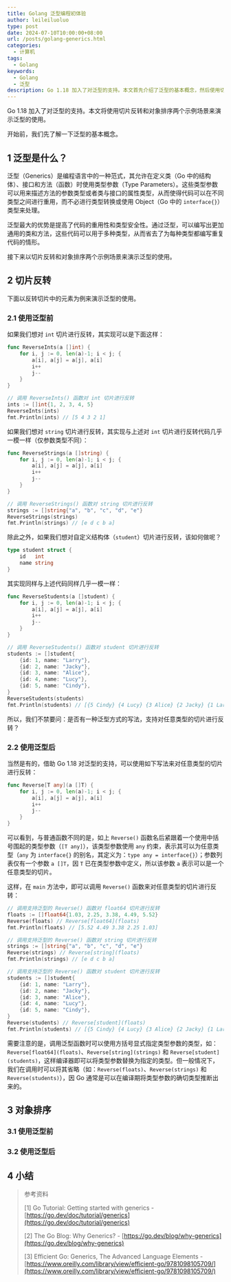 ```yaml
---
title: Golang 泛型编程初体验
author: leileiluoluo
type: post
date: 2024-07-10T10:00:00+08:00
url: /posts/golang-generics.html
categories:
  - 计算机
tags:
  - Golang
keywords:
  - Golang
  - 泛型
description: Go 1.18 加入了对泛型的支持。本文首先介绍了泛型的基本概念，然后使用切片反转和对象排序两个示例演示了泛型的使用。
---
```


Go 1.18 加入了对泛型的支持。本文将使用切片反转和对象排序两个示例场景来演示泛型的使用。

开始前，我们先了解一下泛型的基本概念。

## 1 泛型是什么？

泛型（Generics）是编程语言中的一种范式，其允许在定义类（Go 中的结构体）、接口和方法（函数）时使用类型参数（Type Parameters）。这些类型参数可以用来描述方法的参数类型或者类与接口的属性类型，从而使得代码可以在不同类型之间进行重用，而不必进行类型转换或使用 Object（Go 中的 `interface{}`）类型来处理。

泛型最大的优势是提高了代码的重用性和类型安全性。通过泛型，可以编写出更加通用的类和方法，这些代码可以用于多种类型，从而省去了为每种类型都编写重复代码的情形。

接下来以切片反转和对象排序两个示例场景来演示泛型的使用。

## 2 切片反转

下面以反转切片中的元素为例来演示泛型的使用。

### 2.1 使用泛型前

如果我们想对 `int` 切片进行反转，其实现可以是下面这样：

```go
func ReverseInts(a []int) {
    for i, j := 0, len(a)-1; i < j; {
        a[i], a[j] = a[j], a[i]
        i++
        j--
    }
}
```

```go
// 调用 ReverseInts() 函数对 int 切片进行反转
ints := []int{1, 2, 3, 4, 5}
ReverseInts(ints)
fmt.Println(ints) // [5 4 3 2 1]
```

如果我们想对 `string` 切片进行反转，其实现与上述对 `int` 切片进行反转代码几乎一模一样（仅参数类型不同）：

```go
func ReverseStrings(a []string) {
    for i, j := 0, len(a)-1; i < j; {
        a[i], a[j] = a[j], a[i]
        i++
        j--
    }
}
```

```go
// 调用 ReverseStrings() 函数对 string 切片进行反转
strings := []string{"a", "b", "c", "d", "e"}
ReverseStrings(strings)
fmt.Println(strings) // [e d c b a]
```

除此之外，如果我们想对自定义结构体（`student`）切片进行反转，该如何做呢？

```go
type student struct {
    id   int
    name string
}
```

其实现同样与上述代码同样几乎一模一样：

```go
func ReverseStudents(a []student) {
    for i, j := 0, len(a)-1; i < j; {
        a[i], a[j] = a[j], a[i]
        i++
        j--
    }
}
```

```go
// 调用 ReverseStudents() 函数对 student 切片进行反转
students := []student{
    {id: 1, name: "Larry"},
    {id: 2, name: "Jacky"},
    {id: 3, name: "Alice"},
    {id: 4, name: "Lucy"},
    {id: 5, name: "Cindy"},
}
ReverseStudents(students)
fmt.Println(students) // [{5 Cindy} {4 Lucy} {3 Alice} {2 Jacky} {1 Larry}]
```

所以，我们不禁要问：是否有一种泛型方式的写法，支持对任意类型的切片进行反转？

### 2.2 使用泛型后

当然是有的，借助 Go 1.18 对泛型的支持，可以使用如下写法来对任意类型的切片进行反转：

```go
func Reverse[T any](a []T) {
    for i, j := 0, len(a)-1; i < j; {
        a[i], a[j] = a[j], a[i]
        i++
        j--
    }
}
```

可以看到，与普通函数不同的是，如上 `Reverse()` 函数名后紧跟着一个使用中括号围起的类型参数（`[T any]`），该类型参数使用 `any` 约束，表示其可以为任意类型（`any` 为 `interface{}` 的别名，其定义为：`type any = interface{}`）；参数列表仅有一个参数 `a []T`，因 `T` 已在类型参数中定义，所以该参数 `a` 表示可以是一个任意类型的切片。

这样，在 `main` 方法中，即可以调用 `Reverse()` 函数来对任意类型的切片进行反转：

```go
// 调用支持泛型的 Reverse() 函数对 float64 切片进行反转
floats := []float64{1.03, 2.25, 3.38, 4.49, 5.52}
Reverse(floats) // Reverse[float64](floats)
fmt.Println(floats) // [5.52 4.49 3.38 2.25 1.03]

// 调用支持泛型的 Reverse() 函数对 string 切片进行反转
strings := []string{"a", "b", "c", "d", "e"}
Reverse(strings) // Reverse[string](floats)
fmt.Println(strings) // [e d c b a]

// 调用支持泛型的 Reverse() 函数对 student 切片进行反转
students := []student{
    {id: 1, name: "Larry"},
    {id: 2, name: "Jacky"},
    {id: 3, name: "Alice"},
    {id: 4, name: "Lucy"},
    {id: 5, name: "Cindy"},
}
Reverse(students) // Reverse[student](floats)
fmt.Println(students) // [{5 Cindy} {4 Lucy} {3 Alice} {2 Jacky} {1 Larry}]
```

需要注意的是，调用泛型函数时可以使用方括号显式指定类型参数的类型，如：`Reverse[float64](floats)`、`Reverse[string](strings)` 和 `Reverse[student](students)`，这样编译器即可以将类型参数替换为指定的类型。但一般情况下，我们在调用时可以将其省略（如：`Reverse(floats)`、`Reverse(strings)` 和 `Reverse(students)`），因 Go 通常是可以在编译期将类型参数的确切类型推断出来的。

## 3 对象排序

### 3.1 使用泛型前

### 3.2 使用泛型后

## 4 小结

> 参考资料
>
> [1] Go Tutorial: Getting started with generics - [https://go.dev/doc/tutorial/generics](https://go.dev/doc/tutorial/generics)
>
> [2] The Go Blog: Why Generics? - [https://go.dev/blog/why-generics](https://go.dev/blog/why-generics)
>
> [3] Efficient Go: Generics, The Advanced Language Elements - [https://www.oreilly.com/library/view/efficient-go/9781098105709/](https://www.oreilly.com/library/view/efficient-go/9781098105709/)
